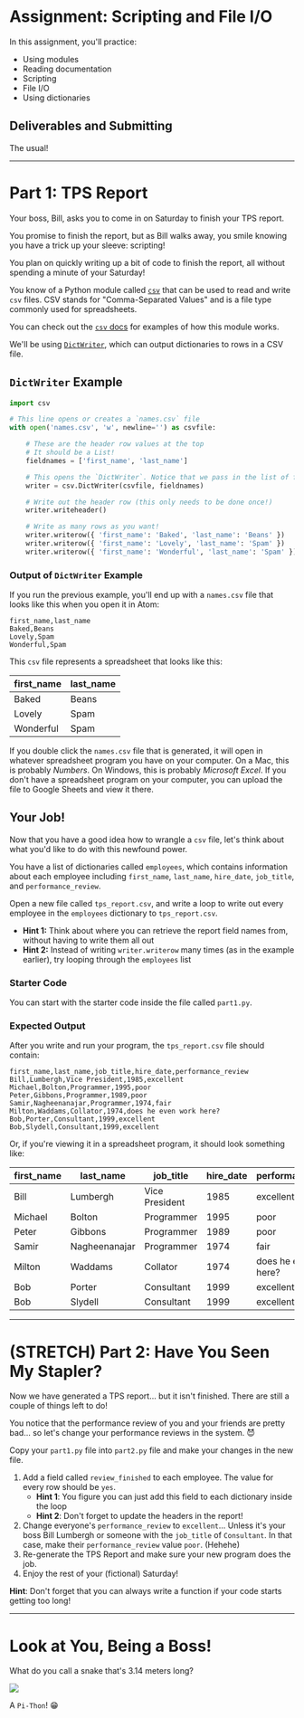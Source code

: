 # Assignment: Scripting and File I/O

In this assignment, you'll practice:

* Using modules
* Reading documentation
* Scripting
* File I/O
* Using dictionaries

## Deliverables and Submitting

The usual!

---

# Part 1: TPS Report

Your boss, Bill, asks you to come in on Saturday to finish your TPS report.

You promise to finish the report, but as Bill walks away, you smile knowing you have a trick up your sleeve: scripting!

You plan on quickly writing up a bit of code to finish the report, all without spending a minute of your Saturday!

You know of a Python module called [`csv`](https://docs.python.org/3/library/csv.html) that can be used to read and write `csv` files. CSV stands for "Comma-Separated Values" and is a file type commonly used for spreadsheets.

You can check out the [`csv` docs](https://docs.python.org/3/library/csv.html) for examples of how this module works.

We'll be using [`DictWriter`](https://docs.python.org/3/library/csv.html#csv.DictWriter), which can output dictionaries to rows in a CSV file.

## `DictWriter` Example

```python
import csv

# This line opens or creates a `names.csv` file
with open('names.csv', 'w', newline='') as csvfile:

    # These are the header row values at the top
    # It should be a List!
    fieldnames = ['first_name', 'last_name']

    # This opens the `DictWriter`. Notice that we pass in the list of fieldnames
    writer = csv.DictWriter(csvfile, fieldnames)

    # Write out the header row (this only needs to be done once!)
    writer.writeheader()

    # Write as many rows as you want!
    writer.writerow({ 'first_name': 'Baked', 'last_name': 'Beans' })
    writer.writerow({ 'first_name': 'Lovely', 'last_name': 'Spam' })
    writer.writerow({ 'first_name': 'Wonderful', 'last_name': 'Spam' })
```

### Output of `DictWriter` Example

If you run the previous example, you'll end up with a `names.csv` file that looks like this when you open it in Atom:

```
first_name,last_name
Baked,Beans
Lovely,Spam
Wonderful,Spam
```

This `csv` file represents a spreadsheet that looks like this:

| first_name | last_name |
| --- | --- |
| Baked | Beans |
| Lovely | Spam |
| Wonderful | Spam |

If you double click the `names.csv` file that is generated, it will open in whatever spreadsheet program you have on your computer. On a Mac, this is probably *Numbers*. On Windows, this is probably *Microsoft Excel*. If you don't have a spreadsheet program on your computer, you can upload the file to Google Sheets and view it there.

## Your Job!

Now that you have a good idea how to wrangle a `csv` file, let's think about what you'd like to do with this newfound power.

You have a list of dictionaries called `employees`, which contains information about each employee including `first_name`, `last_name`, `hire_date`, `job_title`, and `performance_review`.

Open a new file called `tps_report.csv`, and write a loop to write out every employee in the `employees` dictionary to `tps_report.csv`.

* **Hint 1:** Think about where you can retrieve the report field names from, without having to write them all out
* **Hint 2:** Instead of writing `writer.writerow` many times (as in the example earlier), try looping through the `employees` list

### Starter Code

You can start with the starter code inside the file called `part1.py`.

### Expected Output

After you write and run your program, the `tps_report.csv` file should contain:

```
first_name,last_name,job_title,hire_date,performance_review
Bill,Lumbergh,Vice President,1985,excellent
Michael,Bolton,Programmer,1995,poor
Peter,Gibbons,Programmer,1989,poor
Samir,Nagheenanajar,Programmer,1974,fair
Milton,Waddams,Collator,1974,does he even work here?
Bob,Porter,Consultant,1999,excellent
Bob,Slydell,Consultant,1999,excellent
```

Or, if you're viewing it in a spreadsheet program, it should look something like:

| first_name | last_name | job_title | hire_date | performance_review |
| --- | --- | --- | --- | --- |
| Bill | Lumbergh | Vice President | 1985 | excellent |
| Michael | Bolton | Programmer | 1995 | poor |
| Peter | Gibbons | Programmer | 1989 | poor |
| Samir | Nagheenanajar | Programmer | 1974 | fair |
| Milton | Waddams | Collator | 1974 | does he even work here? |
| Bob | Porter | Consultant | 1999 | excellent |
| Bob | Slydell | Consultant | 1999 | excellent |

---

# (STRETCH) Part 2: Have You Seen My Stapler?

Now we have generated a TPS report... but it isn't finished. There are still a couple of things left to do!

You notice that the performance review of you and your friends are pretty bad... so let's change your performance reviews in the system. :smiling_imp:

Copy your `part1.py` file into `part2.py` file and make your changes in the new file.

1. Add a field called `review_finished` to each employee. The value for every row should be `yes`.
   * **Hint 1**: You figure you can just add this field to each dictionary inside the loop
   * **Hint 2**: Don't forget to update the headers in the report!
1. Change everyone's `performance_review` to `excellent`... Unless it's your boss Bill Lumbergh or someone with the `job_title` of `Consultant`. In that case, make their `performance_review` value `poor`. (Hehehe)
1. Re-generate the TPS Report and make sure your new program does the job.
1. Enjoy the rest of your (fictional) Saturday!

**Hint**: Don't forget that you can always write a function if your code starts getting too long!

---

# Look at You, Being a Boss!

What do you call a snake that's 3.14 meters long?

![](https://media.giphy.com/media/3owyoUHuSSqDMEzVRu/giphy.gif)

A `Pi-Thon`! :grin:
